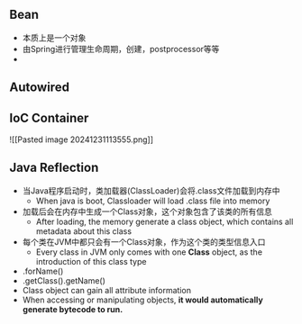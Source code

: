 ## Bean
- 本质上是一个对象
- 由Spring进行管理生命周期，创建，postprocessor等等
- 



## Autowired


## IoC Container
![[Pasted image 20241231113555.png]]



## Java Reflection
- 当Java程序启动时，类加载器(ClassLoader)会将.class文件加载到内存中
	- When java is boot, Classloader will load .class file into memory
- 加载后会在内存中生成一个Class对象，这个对象包含了该类的所有信息
	- After loading, the memory generate a class object, which contains all metadata about this class
- 每个类在JVM中都只会有一个Class对象，作为这个类的类型信息入口
	- Every class in JVM only comes with one **Class** object, as the introduction of this class type
- .forName() 
- .getClass().getName()
- Class object can gain all attribute information
- When accessing or manipulating objects, **it would automatically generate bytecode to run.**

